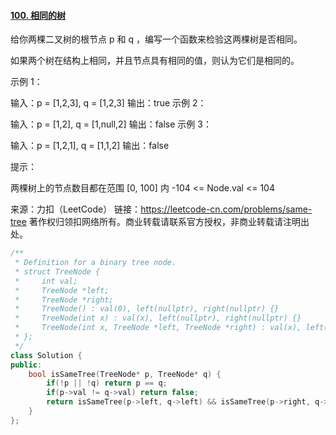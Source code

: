 #### [100. 相同的树](https://leetcode-cn.com/problems/same-tree/)

给你两棵二叉树的根节点 p 和 q ，编写一个函数来检验这两棵树是否相同。

如果两个树在结构上相同，并且节点具有相同的值，则认为它们是相同的。

 

示例 1：


输入：p = [1,2,3], q = [1,2,3]
输出：true
示例 2：


输入：p = [1,2], q = [1,null,2]
输出：false
示例 3：


输入：p = [1,2,1], q = [1,1,2]
输出：false


提示：

两棵树上的节点数目都在范围 [0, 100] 内
-104 <= Node.val <= 104

来源：力扣（LeetCode）
链接：https://leetcode-cn.com/problems/same-tree
著作权归领扣网络所有。商业转载请联系官方授权，非商业转载请注明出处。

```c++
/**
 * Definition for a binary tree node.
 * struct TreeNode {
 *     int val;
 *     TreeNode *left;
 *     TreeNode *right;
 *     TreeNode() : val(0), left(nullptr), right(nullptr) {}
 *     TreeNode(int x) : val(x), left(nullptr), right(nullptr) {}
 *     TreeNode(int x, TreeNode *left, TreeNode *right) : val(x), left(left), right(right) {}
 * };
 */
class Solution {
public:
    bool isSameTree(TreeNode* p, TreeNode* q) {
        if(!p || !q) return p == q;
        if(p->val != q->val) return false;
        return isSameTree(p->left, q->left) && isSameTree(p->right, q->right);
    }
};
```

